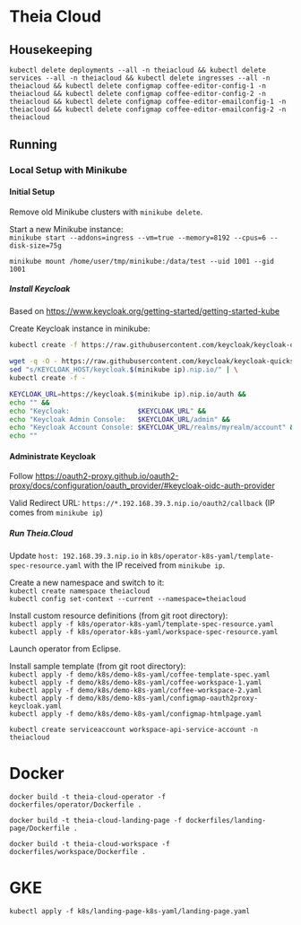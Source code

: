 # Theia Cloud

## Housekeeping

`kubectl delete deployments --all -n theiacloud && kubectl delete services --all -n theiacloud && kubectl delete ingresses --all -n theiacloud && kubectl delete configmap coffee-editor-config-1 -n theiacloud && kubectl delete configmap coffee-editor-config-2 -n theiacloud && kubectl delete configmap coffee-editor-emailconfig-1 -n theiacloud && kubectl delete configmap coffee-editor-emailconfig-2 -n theiacloud`

## Running

### Local Setup with Minikube

#### Initial Setup

Remove old Minikube clusters with `minikube delete`.

Start a new Minikube instance:\
`minikube start --addons=ingress --vm=true --memory=8192 --cpus=6 --disk-size=75g`

`minikube mount /home/user/tmp/minikube:/data/test --uid 1001 --gid 1001`


##### Install Keycloak

Based on https://www.keycloak.org/getting-started/getting-started-kube

Create Keycloak instance in minikube:

```bash
kubectl create -f https://raw.githubusercontent.com/keycloak/keycloak-quickstarts/latest/kubernetes-examples/keycloak.yaml

wget -q -O - https://raw.githubusercontent.com/keycloak/keycloak-quickstarts/latest/kubernetes-examples/keycloak-ingress.yaml | \
sed "s/KEYCLOAK_HOST/keycloak.$(minikube ip).nip.io/" | \
kubectl create -f -

KEYCLOAK_URL=https://keycloak.$(minikube ip).nip.io/auth &&
echo "" &&
echo "Keycloak:                 $KEYCLOAK_URL" &&
echo "Keycloak Admin Console:   $KEYCLOAK_URL/admin" &&
echo "Keycloak Account Console: $KEYCLOAK_URL/realms/myrealm/account" &&
echo ""
```

#### Administrate Keycloak

Follow https://oauth2-proxy.github.io/oauth2-proxy/docs/configuration/oauth_provider/#keycloak-oidc-auth-provider

Valid Redirect URL: `https://*.192.168.39.3.nip.io/oauth2/callback` (IP comes from `minikube ip`)

##### Run Theia.Cloud

Update `host: 192.168.39.3.nip.io` in `k8s/operator-k8s-yaml/template-spec-resource.yaml` with the IP received from `minikube ip`.

Create a new namespace and switch to it:\
`kubectl create namespace theiacloud`\
`kubectl config set-context --current --namespace=theiacloud`

Install custom resource definitions (from git root directory):\
`kubectl apply -f k8s/operator-k8s-yaml/template-spec-resource.yaml`\
`kubectl apply -f k8s/operator-k8s-yaml/workspace-spec-resource.yaml`

Launch operator from Eclipse.

Install sample template (from git root directory):\
`kubectl apply -f demo/k8s/demo-k8s-yaml/coffee-template-spec.yaml`\
`kubectl apply -f demo/k8s/demo-k8s-yaml/coffee-workspace-1.yaml`\
`kubectl apply -f demo/k8s/demo-k8s-yaml/coffee-workspace-2.yaml`\
`kubectl apply -f demo/k8s/demo-k8s-yaml/configmap-oauth2proxy-keycloak.yaml`\
`kubectl apply -f demo/k8s/demo-k8s-yaml/configmap-htmlpage.yaml`

`kubectl create serviceaccount workspace-api-service-account -n theiacloud`

# Docker

`docker build -t theia-cloud-operator -f dockerfiles/operator/Dockerfile .`

`docker build -t theia-cloud-landing-page -f dockerfiles/landing-page/Dockerfile .`

`docker build -t theia-cloud-workspace -f dockerfiles/workspace/Dockerfile .`

# GKE

`kubectl apply -f k8s/landing-page-k8s-yaml/landing-page.yaml`
